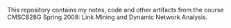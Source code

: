 This repository contains my notes, code and other artifacts from the course CMSC828G Spring 2008: Link Mining and Dynamic Network Analysis.
